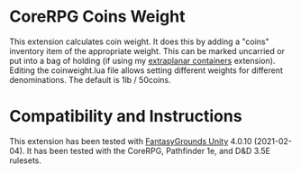 # CoreRPG Coins Weight
This extension calculates coin weight.
It does this by adding a "coins" inventory item of the appropriate weight.
This can be marked uncarried or put into a bag of holding (if using my [extraplanar containers](https://www.fantasygrounds.com/forums/showthread.php?67126-PFRPG-Extraplanar-Containers) extension).
Editing the coinweight.lua file allows setting different weights for different denominations.
The default is 1lb / 50coins.

# Compatibility and Instructions
This extension has been tested with [FantasyGrounds Unity](https://www.fantasygrounds.com/home/FantasyGroundsUnity.php) 4.0.10 (2021-02-04).
It has been tested with the CoreRPG, Pathfinder 1e, and D&D 3.5E rulesets.
